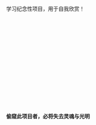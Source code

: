 学习纪念性项目，用于自我欣赏！ 
<br/>
<br/>
<br/>
<br/>
<br/>
<br/>
<br/> 
<br/>
<br/>
<br/>
<br/>
<br/>
<br/>
<br/>
<br/> 
<br/>

**偷窥此项目者，必将失去灵魂与光明**
